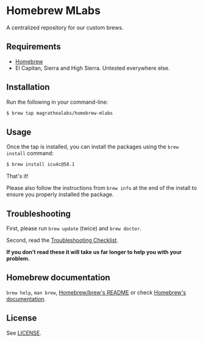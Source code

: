 # Homebrew MLabs

A centralized repository for our custom brews.

## Requirements

* [Homebrew](https://github.com/Homebrew/brew)
* El Capitan, Sierra and High Sierra. Untested everywhere else.

## Installation

Run the following in your command-line:

```sh
$ brew tap magrathealabs/homebrew-mlabs
```

## Usage

Once the tap is installed, you can install the packages using the `brew install` command:

```sh
$ brew install icu4c@58.1
```

That's it!

Please also follow the instructions from `brew info` at the end of the install to ensure you properly installed the package.

## Troubleshooting
First, please run `brew update` (twice) and `brew doctor`.

Second, read the [Troubleshooting Checklist](https://docs.brew.sh/Troubleshooting.html).

**If you don’t read these it will take us far longer to help you with your problem.**

## Homebrew documentation
`brew help`, `man brew`, [Homebrew/brew's README](https://github.com/Homebrew/brew#homebrew) or check [Homebrew's documentation](https://github.com/Homebrew/brew/tree/master/docs#readme).

## License

See [LICENSE](LICENSE).
